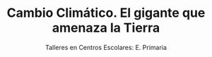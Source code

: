 ---
layout: post
title: "Cambio Climático. El gigante que amenaza la Tierra"
subtitle: "Talleres en Centros Escolares: E. Primaria"
background: "/img/posts/bg-alhama.jpg"
eventdate: 2019-02-22 08:00:00 +0100
category: "local"
tags: "alhama"
speakers:
    - name: "Cayetano Gutiérrez Pérez"
---